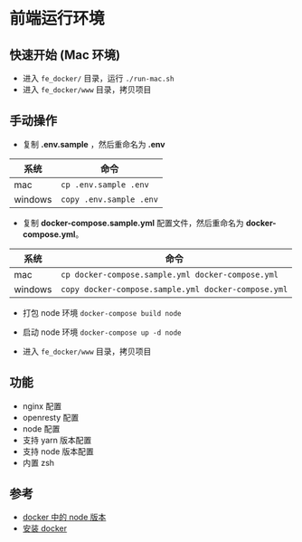# 前端运行环境

## 快速开始 (Mac 环境)

- 进入 `fe_docker/` 目录，运行 `./run-mac.sh`
- 进入 `fe_docker/www` 目录，拷贝项目

## 手动操作

- 复制 **.env.sample** ，然后重命名为 **.env**

|系统|命令|
|----|----|
|mac| `cp .env.sample .env`|
|windows|`copy .env.sample .env`|

- 复制 **docker-compose.sample.yml** 配置文件，然后重命名为 **docker-compose.yml**。

|系统|命令|
|----|----|
|mac| `cp docker-compose.sample.yml docker-compose.yml`|
|windows|`copy docker-compose.sample.yml docker-compose.yml`|

- 打包 node 环境 `docker-compose build node`

- 启动 node 环境 `docker-compose up -d node`

- 进入 `fe_docker/www` 目录，拷贝项目

## 功能

- nginx 配置
- openresty 配置
- node 配置
- 支持 yarn 版本配置
- 支持 node 版本配置
- 内置 zsh

## 参考

- [docker 中的 node 版本](https://hub.docker.com/_/node)
- [安装 docker](https://yeasy.gitbook.io/docker_practice/install)
